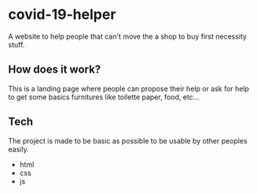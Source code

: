 # covid-19-helper
A website to help people that can't move the a shop to buy first necessity stuff.

## How does it work?
This is a landing page where people can propose their help or ask for help to
get some basics furnitures like toilette paper, food, etc...

## Tech
The project is made to be basic as possible to be usable by other peoples easily.
- html
- css
- js 
